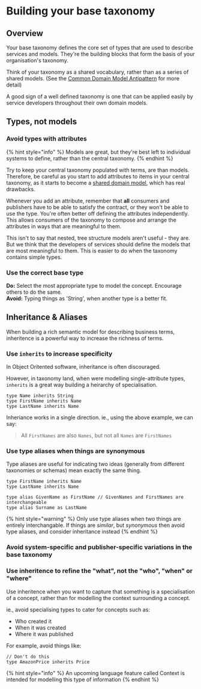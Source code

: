 # Building your base taxonomy

## Overview

Your base taxonomy defines the core set of types that are used to describe services and models.  They're the building blocks that form the basis of your organisation's taxonomy.

Think of your taxonomy as a shared vocabulary, rather than as a series of shared models. \(See the [Common Domain Model Antipattern](./#common-domain-model) for more detail\)

A good sign of a well defined taxonomy is one that can be applied easily by service developers throughout their own domain models.

## Types, not models

### Avoid types with attributes

{% hint style="info" %}
Models are great, but they're best left to individual systems to define, rather than the central taxonomy.
{% endhint %}

Try to keep your central taxonomy populated with terms, are than models.  Therefore, be careful as you start to add attributes to items in your central taxonomy, as it starts to become a [shared domain model](./#common-domain-model), which has real drawbacks.

Whenever you add an attribute, remember that **all** consumers and publishers have to be able to satisfy the contract, or they won't be able to use the type.  You're often better off defining the attributes independently.  This allows consumers of the taxonomy to compose and arrange the attributes in ways that are meaningful to them. 

This isn't to say that nested, tree structure models aren't useful - they are.  But we think that the developers of services should define the models that are most meaningful to them.  This is easier to do when the taxonomy contains simple types.

### Use the correct base type

**Do:** Select the most appropriate type to model the concept. Encourage others to do the same.  
**Avoid:** Typing things as 'String', when another type is a better fit.

## Inheritance & Aliases

When building a rich semantic model for describing business terms, inheritence is a powerful way to increase the richness of terms.

### Use `inherits` to increase specificity

In Object Oritented software, inheritance is often discouraged.

However, in taxonomy land, when were modelling single-attribute types, `inherits` is a great way building a heirarchy of specialisation.

```text
type Name inherits String
type FirstName inherits Name
type LastName inherits Name
```

Inheriance works in a single direction.  ie., using the above example, we can say:

> All `FirstNames` are also `Names`, but not all `Names` are `FirstNames`

### Use type aliases when things are synonymous

Type aliases are useful for indicating two ideas \(generally from different taxonomies or schemas\) mean exactly the same thing.

```text
type FirstName inherits Name
type LastName inherits Name

type alias GivenName as FirstName // GivenNames and FirstNames are interchangeable
type alias Surname as LastName 
```

{% hint style="warning" %}
Only use type aliases when two things are entirely interchangable.  If things are _similar_, but _synonymous_ then avoid type aliases, and consider inheritance instead
{% endhint %}

### Avoid system-specific and publisher-specific variations in the base taxonomy



### Use inheritence to refine the "what", not the "who", "when" or "where"

Use inheritence when you want to capture that something is a specialisation of a concept, rather than for modelling the context surrounding a concept.

ie.,  avoid specialising types to cater for concepts such as:

* Who created it
* When it was created
* Where it was published

For example, avoid things like:

```text
// Don't do this
type AmazonPrice inherits Price
```

{% hint style="info" %}
An upcoming language feature called Context is intended for modelling this type of information
{% endhint %}

